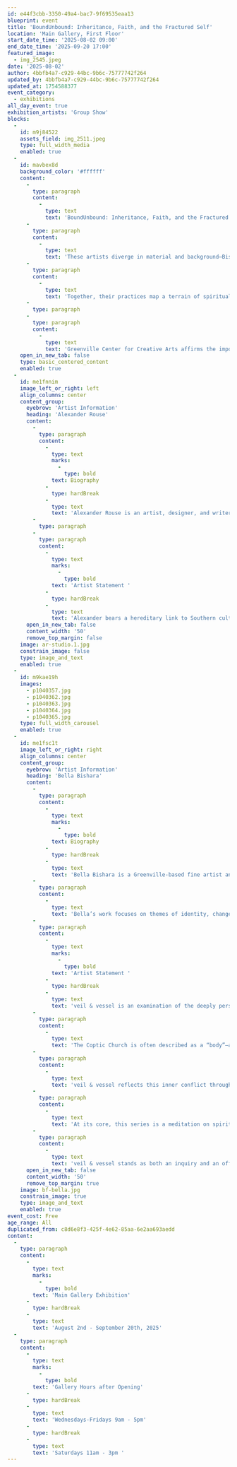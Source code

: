 ```yaml
---
id: e44f3cbb-3350-49a4-bac7-9f69535eaa13
blueprint: event
title: 'BoundUnbound: Inheritance, Faith, and the Fractured Self'
location: 'Main Gallery, First Floor'
start_date_time: '2025-08-02 09:00'
end_date_time: '2025-09-20 17:00'
featured_image:
  - img_2545.jpeg
date: '2025-08-02'
author: 4bbfb4a7-c929-44bc-9b6c-75777742f264
updated_by: 4bbfb4a7-c929-44bc-9b6c-75777742f264
updated_at: 1754588377
event_category:
  - exhibitions
all_day_event: true
exhibition_artists: 'Group Show'
blocks:
  -
    id: m9j84522
    assets_field: img_2511.jpeg
    type: full_width_media
    enabled: true
  -
    id: mavbex8d
    background_color: '#ffffff'
    content:
      -
        type: paragraph
        content:
          -
            type: text
            text: 'BoundUnbound: Inheritance, Faith, and the Fractured Self is the collaborative showing of fine artists Bella Bishara and Alexander Rouse through mutual meditation on the meaning of inherited pain, and the conflict between surviving that pain while maintaining the roots of identity.'
      -
        type: paragraph
        content:
          -
            type: text
            text: 'These artists diverge in material and background–Bishara’s work comprises luminous, textile-accented paintings borne of Coptic ritual and personal myth; Rouse’s naturalist, mixed-media works are steeped in the haunted soil of the American South–but both artists converge around a single question: What are we to do with the histories we carry? Bishara’s work ruminates on the Church as both body and threshold: a space of belonging and estrangement, a spirit of sanctity laced with guilt. Through the use of bold color, sacred forms, and the intimacy of fiber, she unravels the line between reverence and resistance. Rouse, in turn, conjures an American South that hungers and persists—its teeth wet with blood, memory, and myth. Through elegiac text and visceral materiality, his work mourns what has been taken or destroyed, while naming the systems that demand such sacrifice. '
      -
        type: paragraph
        content:
          -
            type: text
            text: 'Together, their practices map a terrain of spiritual rupture and cultural inheritance. BoundUnbound does not seek closure, but instead carves out space for grief, transformation, and a reclamation of selfhood that honors the beautiful complexity of survival.'
      -
        type: paragraph
      -
        type: paragraph
        content:
          -
            type: text
            text: 'Greenville Center for Creative Arts affirms the importance of artistic freedom and the power of creative expression — including work that may provoke, challenge, or confront. This exhibition contains content that some viewers may find unsettling or emotionally intense, including references to religion. Viewer discretion is advised for all ages.'
    open_in_new_tab: false
    type: basic_centered_content
    enabled: true
  -
    id: me1fnnim
    image_left_or_right: left
    align_columns: center
    content_group:
      eyebrow: 'Artist Information'
      heading: 'Alexander Rouse'
      content:
        -
          type: paragraph
          content:
            -
              type: text
              marks:
                -
                  type: bold
              text: Biography
            -
              type: hardBreak
            -
              type: text
              text: 'Alexander Rouse is an artist, designer, and writer from South Carolina. His work was influenced from an early age by the natural world, religious iconography, and a deep curiosity for any art around him. After receiving a degree in graphic design, Alexander has pivoted to a more studio-focused practice, working on building stability as a fine artist and expanding his work to new dimensions. As a designer, he has received awards from the American Advertising Federation, and as an artist Alexander has exhibited in a number of galleries, received publication, and created client work across multiple applications.'
        -
          type: paragraph
        -
          type: paragraph
          content:
            -
              type: text
              marks:
                -
                  type: bold
              text: 'Artist Statement '
            -
              type: hardBreak
            -
              type: text
              text: 'Alexander bears a hereditary link to Southern culture and natural identity. His art is shaped by this history and the complex systems and personalities that come with it. In tandem with the agrarian lives of his ancestors, Alexander’s art takes a naturalistic focus, centering subjects of the natural world and objectifying those subjects in a narrative context. His work invites questions of selfhood, inheritance, and metanarrative, and cornerstone of his practice is a deep rooting in classical references, religious aesthetics, and semiotic materialism. His focus is water-based painting, with strong emphasis on illustration and draftsmanship. Additional mediums include cyanotype, assemblage, and pyrography. He takes special interest in combining familiar methodology with unusual materials—wood-burning into bone, cyanotype on wood, paintings as assemblage.'
      open_in_new_tab: false
      content_width: '50'
      remove_top_margin: false
    image: ar-studio.1.jpg
    constrain_image: false
    type: image_and_text
    enabled: true
  -
    id: m9kae19h
    images:
      - p1040357.jpg
      - p1040362.jpg
      - p1040363.jpg
      - p1040364.jpg
      - p1040365.jpg
    type: full_width_carousel
    enabled: true
  -
    id: me1fsc1t
    image_left_or_right: right
    align_columns: center
    content_group:
      eyebrow: 'Artist Information'
      heading: 'Bella Bishara'
      content:
        -
          type: paragraph
          content:
            -
              type: text
              marks:
                -
                  type: bold
              text: Biography
            -
              type: hardBreak
            -
              type: text
              text: 'Bella Bishara is a Greenville-based fine artist and illustrator. She graduated from the South Carolina Governor’s School for the Arts and Humanities in Visual Arts. She has had art education throughout all of school and also took classes at the Savannah College of Art and Design. Though raised in Greenville, she is originally from Egypt. '
        -
          type: paragraph
          content:
            -
              type: text
              text: 'Bella’s work focuses on themes of identity, change, and various experiences in her life. Some of these topics include spirituality, mental health, and how she interprets herself and the world around her. Bella enjoys using vibrant color palettes as a way to separate her work from reality and incorporates mixed media elements, such as crochet and other mediums into her work. She uses symbols like tree branches and veins in her work as a reminder of how we are constantly changing and growing, especially through creating and expressing. '
        -
          type: paragraph
          content:
            -
              type: text
              marks:
                -
                  type: bold
              text: 'Artist Statement '
            -
              type: hardBreak
            -
              type: text
              text: 'veil & vessel is an examination of the deeply personal intersection of faith, identity, and mental health. Drawing on her experience as a Coptic Orthodox Christian and first-generation Egyptian American, Bella Bishara explores what it means to navigate a spiritual tradition that has shaped her, even as she questions and resists aspects of it.'
        -
          type: paragraph
          content:
            -
              type: text
              text: 'The Coptic Church is often described as a “body”—a symbol of unity, belief, and collective identity. But what happens when one feels alienated from that body? Bishara’s work confronts this dissonance, giving form to the emotional and psychological weight of living in tension with a faith that both anchors and unsettles her. Through this body of work, she reckons with feelings of guilt, fear, shame, and longing, asking: Can a new kind of spiritual home be created? Can one rebuild a sense of belonging without losing themselves?'
        -
          type: paragraph
          content:
            -
              type: text
              text: 'veil & vessel reflects this inner conflict through bold, expressive compositions and mixed media processes. Bishara incorporates elements such as crochet and yarn into her work, blending painting with a historical fiber art that mirrors the contemporary exploration of a centuries old subject. Her practice moves fluidly between the personal and the symbolic, channeling themes of isolation, transformation, and resilience.'
        -
          type: paragraph
          content:
            -
              type: text
              text: 'At its core, this series is a meditation on spiritual autonomy and emotional truth. It confronts the weight of inherited expectations and offers space for compassion, vulnerability, and self-definition. Rather than rejecting her faith outright, Bishara seeks to reimagine it—one shaped not by fear or conformity, but by love, integrity, and a deep sense of humanity.'
        -
          type: paragraph
          content:
            -
              type: text
              text: 'veil & vessel stands as both an inquiry and an offering: a testament to the courage it takes to question, to grieve, and to begin again.'
      open_in_new_tab: false
      content_width: '50'
      remove_top_margin: true
    image: bf-bella.jpg
    constrain_image: true
    type: image_and_text
    enabled: true
event_cost: Free
age_range: All
duplicated_from: c8d6e8f3-425f-4e62-85aa-6e2aa693aedd
content:
  -
    type: paragraph
    content:
      -
        type: text
        marks:
          -
            type: bold
        text: 'Main Gallery Exhibition'
      -
        type: hardBreak
      -
        type: text
        text: 'August 2nd - September 20th, 2025'
  -
    type: paragraph
    content:
      -
        type: text
        marks:
          -
            type: bold
        text: 'Gallery Hours after Opening'
      -
        type: hardBreak
      -
        type: text
        text: 'Wednesdays-Fridays 9am - 5pm'
      -
        type: hardBreak
      -
        type: text
        text: 'Saturdays 11am - 3pm '
---
```

